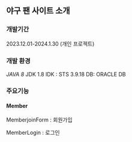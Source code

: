 ## 야구 팬 사이트 소개

### 개발기간
2023.12.01-2024.1.30 (개인 프로젝트)

### 개발 환경
*JAVA 8*
JDK 1.8
IDK : STS 3.9.18
DB: ORACLE DB

### 주요기능
#### Member
MemberjoinForm : 회원가입

MemberLogin : 로그인

